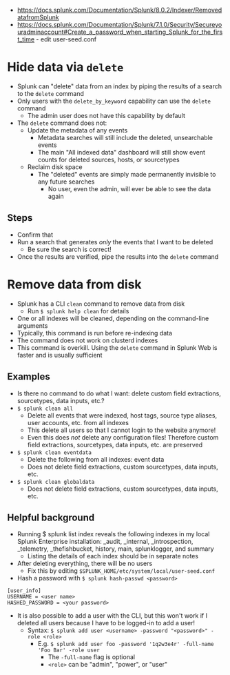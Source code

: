 - https://docs.splunk.com/Documentation/Splunk/8.0.2/Indexer/RemovedatafromSplunk
- https://docs.splunk.com/Documentation/Splunk/7.1.0/Security/Secureyouradminaccount#Create_a_password_when_starting_Splunk_for_the_first_time - edit user-seed.conf
# Hide data via `delete`
- Splunk can "delete" data from an index by piping the results of a search to the `delete` command
- Only users with the `delete_by_keyword` capability can use the `delete` command
  - The admin user does not have this capability by default
- The `delete` command does not:
  - Update the metadata of any events
    - Metadata searches will still include the deleted, unsearchable events
    - The main "All indexed data" dashboard will still show event counts for deleted sources, hosts, or sourcetypes
  - Reclaim disk space
    - The "deleted" events are simply made permanently invisible to any future searches
      - No user, even the admin, will ever be able to see the data again
## Steps
- Confirm that 
- Run a search that generates *only* the events that I want to be deleted
  - Be sure the search is correct!
- Once the results are verified, pipe the results into the `delete` command
# Remove data from disk
- Splunk has a CLI `clean` command to remove data from disk
  - Run `$ splunk help clean` for details
- One or all indexes will be cleaned, depending on the command-line arguments
- Typically, this command is run before re-indexing data
- The command does not work on clusterd indexes
- This command is overkill. Using the `delete` command in Splunk Web is faster and is usually sufficient
## Examples
- Is there no command to do what I want: delete custom field extractions, sourcetypes, data inputs, etc.?
- `$ splunk clean all`
  - Delete all events that were indexed, host tags, source type aliases, user accounts, etc. from all indexes
  - This delete all users so that I cannot login to the website anymore!
  - Even this does *not* delete any configuration files! Therefore custom field extractions, sourcetypes, data inputs, etc. are preserved
- `$ splunk clean eventdata`
  - Delete the following from all indexes: event data
  - Does not delete field extractions, custom sourcetypes, data inputs, etc.
- `$ splunk clean globaldata`
  - Does not delete field extractions, custom sourcetypes, data inputs, etc.
## Helpful background
- Running $ splunk list index reveals the following indexes in my local Splunk Enterprise installation: _audit, _internal, _introspection,
  _telemetry, _thefishbucket, history, main, splunklogger, and summary
  - Listing the details of each index should be in separate notes
- After deleting everything, there will be no users
  - Fix this by editing `$SPLUNK_HOME/etc/system/local/user-seed.conf`
- Hash a password with `$ splunk hash-passwd <password>`
```
[user_info]
USERNAME = <user name>
HASHED_PASSWORD = <your password>
```
- It is also possible to add a user with the CLI, but this won't work if I deleted all users because I have to be logged-in to add a user! 
  - Syntax: `$ splunk add user <username> -password "<password>" -role <role>`
    - E.g. `$ splunk add user foo -password '1q2w3e4r' -full-name 'Foo Bar' -role user`
      - The `-full-name` flag is optional
      - `<role>` can be "admin", "power", or "user"